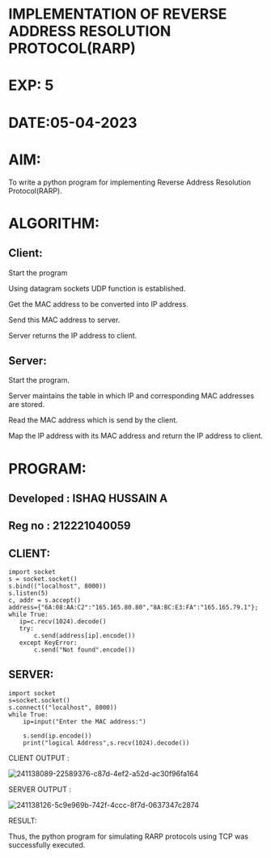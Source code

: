 # IMPLEMENTATION OF REVERSE ADDRESS RESOLUTION PROTOCOL(RARP)
# EXP: 5
# DATE:05-04-2023
# AIM:
To write a python program for implementing Reverse Address Resolution Protocol(RARP).

# ALGORITHM:
## Client:
Start the program

Using datagram sockets UDP function is established.

Get the MAC address to be converted into IP address.

Send this MAC address to server.

Server returns the IP address to client.
## Server:

Start the program.

Server maintains the table in which IP and corresponding MAC addresses are stored.

Read the MAC address which is send by the client.

Map the IP address with its MAC address and return the IP address to client.

# PROGRAM:

## Developed : ISHAQ HUSSAIN A
## Reg no : 212221040059

## CLIENT:

```
import socket
s = socket.socket()
s.bind(("localhost", 8000))
s.listen(5)
c, addr = s.accept()
address={"6A:08:AA:C2":"165.165.80.80","8A:BC:E3:FA":"165.165.79.1"};
while True:
   ip=c.recv(1024).decode()
   try:
       c.send(address[ip].encode())
   except KeyError:
       c.send("Not found".encode())
 ```
## SERVER:

```
import socket
s=socket.socket()
s.connect(("localhost", 8000))
while True:
    ip=input("Enter the MAC address:")
     
    s.send(ip.encode())
    print("logical Address",s.recv(1024).decode())
```
CLIENT OUTPUT :

![241138089-22589376-c87d-4ef2-a52d-ac30f96fa164](https://github.com/ShakthiSundar-K/EX-5/assets/128116143/4b31cfef-c658-41d5-a4ed-cae28c1b4855)


SERVER OUTPUT :

![241138126-5c9e969b-742f-4ccc-8f7d-0637347c2874](https://github.com/ShakthiSundar-K/EX-5/assets/128116143/3486b50a-b5b8-49c0-a0ce-d98b5f4129e6)


RESULT:

Thus, the python program for simulating RARP protocols using TCP was successfully executed.
